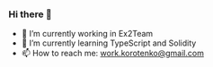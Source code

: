 ### Hi there 👋

- 🔭 I’m currently working in Ex2Team
- 🌱 I’m currently learning TypeScript and Solidity
- 📫 How to reach me: work.korotenko@gmail.com
